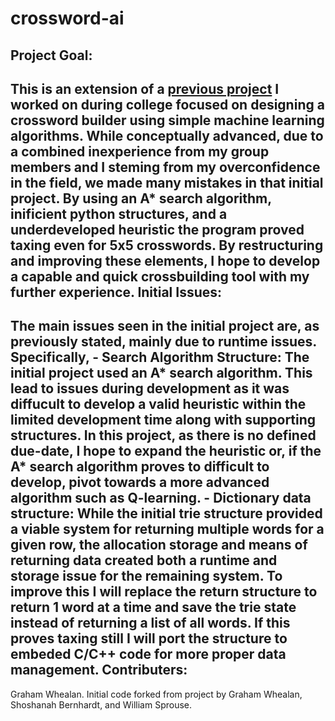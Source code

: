 # crossword-ai
Project Goal:
--
This is an extension of a [previous project](https://github.com/wilsprouse/422-proj2) I worked on during college focused on designing a crossword builder using simple machine learning algorithms. While conceptually advanced, due to a combined inexperience from my group members and I steming from my overconfidence in the field, we made many mistakes in that initial project. By using an A\* search algorithm, inificient python structures, and a underdeveloped heuristic the program proved taxing even for 5x5 crosswords. By restructuring and improving these elements, I hope to develop a capable and quick crossbuilding tool with my further experience.
Initial Issues:
--
The main issues seen in the initial project are, as previously stated, mainly due to runtime issues. Specifically,
	- Search Algorithm Structure: The initial project used an A\* search algorithm. This lead to issues during development as it was diffucult to develop a valid heuristic within the limited development time along with supporting structures. In this project, as there is no defined due-date, I hope to expand the heuristic or, if the A\* search algorithm proves to difficult to develop, pivot towards a more advanced algorithm such as Q-learning.
	- Dictionary data structure: While the initial trie structure provided a viable system for returning multiple words for a given row, the allocation storage and means of returning data created both a runtime and storage issue for the remaining system. To improve this I will replace the return structure to return 1 word at a time and save the trie state instead of returning a list of all words. If this proves taxing still I will port the structure to embeded C/C++ code for more proper data management.
Contributers:
--
Graham Whealan.
Initial code forked from project by Graham Whealan, Shoshanah Bernhardt, and William Sprouse.
